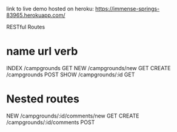 link to live demo hosted on heroku: https://immense-springs-83965.herokuapp.com/

RESTful Routes

name        url             verb
=================================
INDEX   /campgrounds        GET
NEW     /campgrounds/new    GET
CREATE  /campgrounds        POST
SHOW    /campgrounds/:id    GET

Nested routes
==================================================
NEW     /campgrounds/:id/comments/new   GET
CREATE  /campgrounds/:id/comments       POST